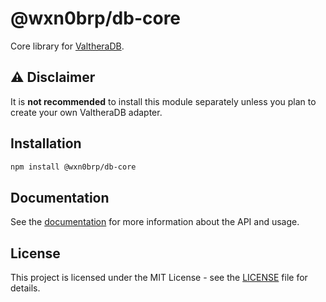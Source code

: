 # @wxn0brp/db-core

Core library for [ValtheraDB](https://github.com/wxn0brp/ValtheraDB).

## ⚠️ Disclaimer

It is **not recommended** to install this module separately unless you plan to create your own ValtheraDB adapter.

## Installation

```bash
npm install @wxn0brp/db-core
```

## Documentation

See the [documentation](docs/README.md) for more information about the API and usage.

## License

This project is licensed under the MIT License - see the [LICENSE](LICENSE) file for details.